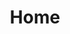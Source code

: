 ---
title: Home
permalink: /

layout: home

hero:
  image: /assets/uswds/img/hero.png
  callout:
    alt: "Satellite Innovation:"
    text: We Develop and Launch Cutting-Edge Satellite Systems
  button:
    href: /#/
    text: Our Innovative Work
  


tagline: Innovative Overhead Intelligence Systems for National Security.
intro: |
  We work to provide overhead intelligence systems through mission excellence, teamwork, and integrity.

  Use the right side of the grid to explain the tagline a bit more. What are your goals? How do you do your work? Write in the present tense, and stay brief here. People who are interested can find details on internal pages.

---